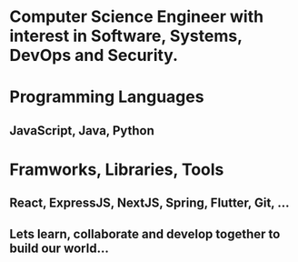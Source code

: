 # Computer Science Engineer with interest in Software, Systems, DevOps and Security.
# Programming Languages
## JavaScript, Java, Python
# Framworks, Libraries, Tools
## React, ExpressJS, NextJS, Spring, Flutter, Git, ...
## Lets learn, collaborate and develop together to build our world...
